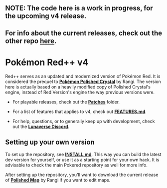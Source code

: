 ## NOTE: The code here is a work in progress, for the upcoming v4 release.
## For info about the current releases, check out the other repo [**here**][rpp-backup].


# Pokémon Red++ v4

Red++ serves as an updated and modernized version of Pokémon Red.
It is considered the prequel to [**Pokémon Polished Crystal**][polished] by Rangi.
The version here is actually based on a heavily modified copy of Polished Crystal's engine, instead of Red Version's engine the way previous versions were.


* For playable releases, check out the [**Patches**](patches/) folder.

* For a list of features that applies to v4, check out [**FEATURES.md**](FEATURES.md).

* For help, questions, or to generally keep up with development, check out the [**Lunaverse Discord**][lunaverse].



## Setting up your own version

To set up the repository, see [**INSTALL.md**](INSTALL.md). This way you can build the latest dev version for yourself, or use it as a starting point for your own hack.
It is advisable to check the main Pokered repository as well for more info.

After setting up the repository, you'll want to download the current release of [**Polished Map**][polishedmap] by Rangi if you want to edit maps.


[polished]: http://github.com/Rangi42/polishedcrystal
[polishedmap]: https://github.com/Rangi42/polished-map
[rpp-backup]: https://github.com/TheFakeMateo/rpp-backup
[lunaverse]: https://discord.gg/SQwkd7r
